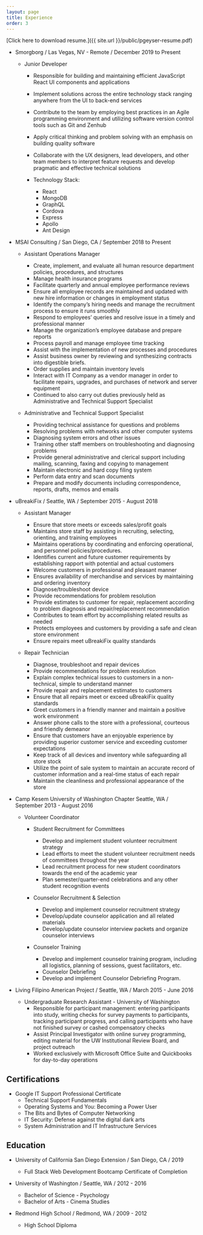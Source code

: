 ```yaml
---
layout: page
title: Experience
order: 3
---
```


[Click here to download resume.]({{ site.url }}/public/pgeyser-resume.pdf)

* Smorgborg / Las Vegas, NV - Remote / December 2019 to Present
  * Junior Developer
    * Responsible for building and maintaining efficient JavaScript React UI components and applications
    * Implement solutions across the entire technology stack ranging anywhere from the UI to back-end services
    * Contribute to the team by employing best practices in an Agile programming environment and utilizing software version control tools such as Git and Zenhub
    * Apply critical thinking and problem solving with an emphasis on building quality software
    * Collaborate with the UX designers, lead developers, and other team members to interpret feature requests and develop pragmatic and effective technical solutions

    * Technology Stack:
      * React
      * MongoDB
      * GraphQL
      * Cordova
      * Express
      * Apollo
      * Ant Design

* MSAI Consulting / San Diego, CA / September 2018 to Present
  * Assistant Operations Manager
    * Create, implement, and evaluate all human resource department policies, procedures, and structures
    * Manage health insurance programs
    * Facilitate quarterly and annual employee performance reviews
    * Ensure all employee records are maintained and updated with new hire information or changes in employment status
    * Identify the company’s hiring needs and manage the recruitment process to ensure it runs smoothly
    * Respond to employees’ queries and resolve issue in a timely and professional manner
    * Manage the organization’s employee database and prepare reports
    * Process payroll and manage employee time tracking
    * Assist with the implementation of new processes and procedures
    * Assist business owner by reviewing and synthesizing contracts into digestible briefs.
    * Order supplies and maintain inventory levels
    * Interact with IT Company as a vendor manager in order to facilitate repairs, upgrades, and purchases of network and server equipment
    * Continued to also carry out duties previously held as Administrative and Technical Support Specialist

  * Administrative and Technical Support Specialist
    * Providing technical assistance for questions and problems
    * Resolving problems with networks and other computer systems
    * Diagnosing system errors and other issues
    * Training other staff members on troubleshooting and diagnosing problems
    * Provide general administrative and clerical support including mailing, scanning, faxing and copying to management
    * Maintain electronic and hard copy filing system
    * Perform data entry and scan documents
    * Prepare and modify documents including correspondence, reports, drafts, memos and emails

* uBreakiFix / Seattle, WA / September 2015 - August 2018
  * Assistant Manager
    * Ensure that store meets or exceeds sales/profit goals
    * Maintains store staff by assisting in recruiting, selecting, orienting, and training employees
    * Maintains operations by coordinating and enforcing operational, and personnel policies/procedures.
    * Identifies current and future customer requirements by establishing rapport with potential and actual customers
    * Welcome customers in professional and pleasant manner
    * Ensures availability of merchandise and services by maintaining and ordering inventory
    * Diagnose/troubleshoot device
    * Provide recommendations for problem resolution
    * Provide estimates to customer for repair, replacement according to problem diagnosis and repair/replacement recommendation
    * Contributes to team effort by accomplishing related results as needed
    * Protects employees and customers by providing a safe and clean store environment
    * Ensure repairs meet uBreakiFix quality standards
  
  * Repair Technician
    * Diagnose, troubleshoot and repair devices
    * Provide recommendations for problem resolution
    * Explain complex technical issues to customers in a non-technical, simple to understand manner
    * Provide repair and replacement estimates to customers
    * Ensure that all repairs meet or exceed uBreakiFix quality standards
    * Greet customers in a friendly manner and maintain a positive work environment
    * Answer phone calls to the store with a professional, courteous and friendly demeanor
    * Ensure that customers have an enjoyable experience by providing superior customer service and exceeding customer expectations
    * Keep track of all devices and inventory while safeguarding all store stock
    * Utilize the point of sale system to maintain an accurate record of customer information and a real-time status of each repair
    * Maintain the cleanliness and professional appearance of the store

* Camp Kesem University of Washington Chapter Seattle, WA / September 2013 - August 2016
  * Volunteer Coordinator

      * Student Recruitment for Committees
        * Develop and implement student volunteer recruitment strategy
        * Lead efforts to meet the student volunteer recruitment needs of committees throughout the year
        * Lead recruitment process for new student coordinators towards the end of the academic year
        * Plan semester/quarter-end celebrations and any other student recognition events

      * Counselor Recruitment & Selection
        * Develop and implement counselor recruitment strategy
        * Develop/update counselor application and all related materials
        * Develop/update counselor interview packets and organize counselor interviews

      * Counselor Training
        * Develop and implement counselor training program, including all logistics, planning of sessions, guest facilitators, etc.
        * Counselor Debriefing
        * Develop and implement Counselor Debriefing Program.

* Living Filipino American Project / Seattle, WA / March 2015 - June 2016
  * Undergraduate Research Assistant - University of Washington
    * Responsible for participant management: entering participants into study, writing checks for survey payments to participants, tracking participant progress, and calling participants who have not finished survey or cashed compensatory checks
    * Assist Principal Investigator with online survey programming, editing material for the UW Institutional Review Board, and project outreach
    * Worked exclusively with Microsoft Office Suite and Quickbooks for day-to-day operations

## Certifications

* Google IT Support Professional Certificate
  * Technical Support Fundamentals
  * Operating Systems and You: Becoming a Power User
  * The Bits and Bytes of Computer Networking
  * IT Security: Defense against the digital dark arts
  * System Administration and IT Infrastructure Services

## Education

* University of California San Diego Extension / San Diego, CA / 2019
  * Full Stack Web Development Bootcamp Certificate of Completion

* University of Washington / Seattle, WA / 2012 - 2016
  * Bachelor of Science - Psychology
  * Bachelor of Arts - Cinema Studies

* Redmond High School / Redmond, WA / 2009 - 2012
  * High School Diploma
